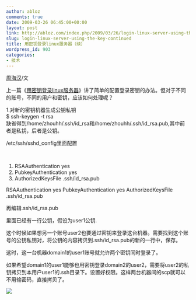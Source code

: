 ```yaml
---
author: abloz
comments: true
date: 2009-03-26 06:45:00+00:00
layout: post
link: http://abloz.com/index.php/2009/03/26/login-linux-server-using-the-key-continued/
slug: login-linux-server-using-the-key-continued
title: 用密钥登录linux服务器（续）
wordpress_id: 903
categories:
- 技术
---
```


[周海汉](http://blog.csdn.net/ablo_zhou)/文

 

上一篇《[用密钥登录linux服务器](http://blog.csdn.net/ablo_zhou/archive/2009/02/13/3887808.aspx)》讲了简单的配置登录密钥的办法。但对于不同的账号，不同的用户和密钥，应该如何处理呢？

 

1.对新的密钥机器生成公钥私钥  
$ ssh-keygen -t rsa  
缺省得到/home/zhouhh/.ssh/id_rsa和/home/zhouhh/.ssh/id_rsa.pub,其中前者是私钥，后者是公钥。

/etc/ssh/sshd_config里面配置

[](http://blog.csdn.net/ablo_zhou/archive/2009/03/26/4027130.aspx#)[  
](http://blog.csdn.net/ablo_zhou/archive/2009/03/26/4027130.aspx#)

  1. RSAAuthentication yes
  2. PubkeyAuthentication yes
  3. AuthorizedKeysFile .ssh/id_rsa.pub

RSAAuthentication yes PubkeyAuthentication yes AuthorizedKeysFile      .ssh/id_rsa.pub    

再编辑.ssh/id_rsa.pub

里面已经有一行公钥，假设为user1公钥.

 

这个时候如果想另一个账号user2也要通过密钥来登录这台机器。需要找到这个账号的公钥私钥对，将公钥的内容拷贝到.ssh/id_rsa.pub的新的一行中，保存。

 

这时，这一台机器domain1的user1账号就允许两个密钥同时登录了。

如果希望domain1的user1能够也用密钥登录domain2的user2，需要将user2的私钥拷贝到本用户user1的.ssh目录下。设置好权限。这样两台机器间的scp就可以不用输密码，直接拷贝了。

  
  


![](http://img.zemanta.com/pixy.gif?x-id=7b3106a3-755e-87d1-8c50-fa34c84aa90c)
